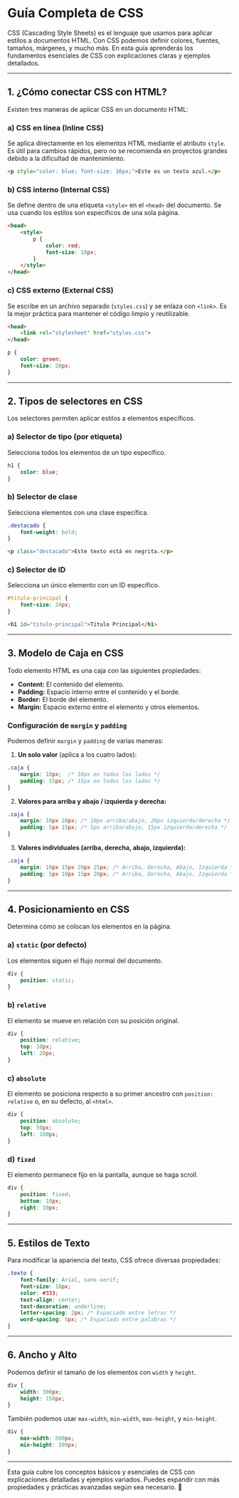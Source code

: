 # Guía Completa de CSS

CSS (Cascading Style Sheets) es el lenguaje que usamos para aplicar estilos a documentos HTML. Con CSS podemos definir colores, fuentes, tamaños, márgenes, y mucho más. En esta guía aprenderás los fundamentos esenciales de CSS con explicaciones claras y ejemplos detallados.

---

## 1. ¿Cómo conectar CSS con HTML?
Existen tres maneras de aplicar CSS en un documento HTML:

### a) CSS en línea (Inline CSS)
Se aplica directamente en los elementos HTML mediante el atributo `style`. Es útil para cambios rápidos, pero no se recomienda en proyectos grandes debido a la dificultad de mantenimiento.

```html
<p style="color: blue; font-size: 16px;">Este es un texto azul.</p>
```

### b) CSS interno (Internal CSS)
Se define dentro de una etiqueta `<style>` en el `<head>` del documento. Se usa cuando los estilos son específicos de una sola página.

```html
<head>
    <style>
        p {
            color: red;
            font-size: 18px;
        }
    </style>
</head>
```

### c) CSS externo (External CSS)
Se escribe en un archivo separado (`styles.css`) y se enlaza con `<link>`. Es la mejor práctica para mantener el código limpio y reutilizable.

```html
<head>
    <link rel="stylesheet" href="styles.css">
</head>
```
```css
p {
    color: green;
    font-size: 20px;
}
```

---

## 2. Tipos de selectores en CSS
Los selectores permiten aplicar estilos a elementos específicos.

### a) Selector de tipo (por etiqueta)
Selecciona todos los elementos de un tipo específico.
```css
h1 {
    color: blue;
}
```

### b) Selector de clase
Selecciona elementos con una clase específica.
```css
.destacado {
    font-weight: bold;
}
```
```html
<p class="destacado">Este texto está en negrita.</p>
```

### c) Selector de ID
Selecciona un único elemento con un ID específico.
```css
#titulo-principal {
    font-size: 24px;
}
```
```html
<h1 id="titulo-principal">Título Principal</h1>
```

---

## 3. Modelo de Caja en CSS
Todo elemento HTML es una caja con las siguientes propiedades:

- **Content:** El contenido del elemento.
- **Padding:** Espacio interno entre el contenido y el borde.
- **Border:** El borde del elemento.
- **Margin:** Espacio externo entre el elemento y otros elementos.

### Configuración de `margin` y `padding`
Podemos definir `margin` y `padding` de varias maneras:

1. **Un solo valor** (aplica a los cuatro lados):
```css
.caja {
    margin: 10px;  /* 10px en todos los lados */
    padding: 15px; /* 15px en todos los lados */
}
```

2. **Valores para arriba y abajo / izquierda y derecha:**
```css
.caja {
    margin: 10px 20px; /* 10px arriba/abajo, 20px izquierda/derecha */
    padding: 5px 15px; /* 5px arriba/abajo, 15px izquierda/derecha */
}
```

3. **Valores individuales (arriba, derecha, abajo, izquierda):**
```css
.caja {
    margin: 10px 15px 20px 25px; /* Arriba, Derecha, Abajo, Izquierda */
    padding: 5px 10px 15px 20px; /* Arriba, Derecha, Abajo, Izquierda */
}
```

---

## 4. Posicionamiento en CSS
Determina cómo se colocan los elementos en la página.

### a) `static` (por defecto)
Los elementos siguen el flujo normal del documento.
```css
div {
    position: static;
}
```

### b) `relative`
El elemento se mueve en relación con su posición original.
```css
div {
    position: relative;
    top: 10px;
    left: 20px;
}
```

### c) `absolute`
El elemento se posiciona respecto a su primer ancestro con `position: relative` o, en su defecto, al `<html>`.
```css
div {
    position: absolute;
    top: 50px;
    left: 100px;
}
```

### d) `fixed`
El elemento permanece fijo en la pantalla, aunque se haga scroll.
```css
div {
    position: fixed;
    bottom: 10px;
    right: 10px;
}
```

---

## 5. Estilos de Texto
Para modificar la apariencia del texto, CSS ofrece diversas propiedades:

```css
.texto {
    font-family: Arial, sans-serif;
    font-size: 18px;
    color: #333;
    text-align: center;
    text-decoration: underline;
    letter-spacing: 2px; /* Espaciado entre letras */
    word-spacing: 5px; /* Espaciado entre palabras */
}
```

---

## 6. Ancho y Alto
Podemos definir el tamaño de los elementos con `width` y `height`.
```css
div {
    width: 300px;
    height: 150px;
}
```

También podemos usar `max-width`, `min-width`, `max-height`, y `min-height`.
```css
div {
    max-width: 500px;
    min-height: 200px;
}
```

---

Esta guía cubre los conceptos básicos y esenciales de CSS con explicaciones detalladas y ejemplos variados. Puedes expandir con más propiedades y prácticas avanzadas según sea necesario. 🚀
